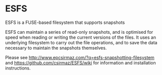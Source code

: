 ESFS
====

ESFS is a FUSE-based filesystem that supports snapshots

ESFS can maintain a series of read-only snapshots, and is optimised for speed
when reading or writing the current versions of the files.
It uses an underlying filesystem to carry out the file operations,
and to save the data necessary to maintain the snapshots themselves.

Please see
http://www.epcsirmaz.com/?q=esfs-snapshotting-filesystem
and
https://github.com/csirmaz/ESFS/wiki
for information and installation instructions.

